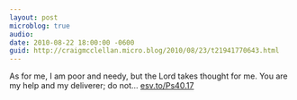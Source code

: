 ```yaml
---
layout: post
microblog: true
audio: 
date: 2010-08-22 18:00:00 -0600
guid: http://craigmcclellan.micro.blog/2010/08/23/t21941770643.html
---
```

As for me, I am poor and needy,
		but the Lord takes thought for me.
	You are my help and my deliverer;
		do not... [esv.to/Ps40.17](http://esv.to/Ps40.17)
